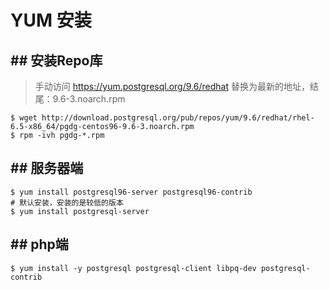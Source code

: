 # YUM 安装

## ## 安装Repo库

> 手动访问 https://yum.postgresql.org/9.6/redhat 替换为最新的地址，结尾：9.6-3.noarch.rpm

```
$ wget http://download.postgresql.org/pub/repos/yum/9.6/redhat/rhel-6.5-x86_64/pgdg-centos96-9.6-3.noarch.rpm
$ rpm -ivh pgdg-*.rpm
```

## ## 服务器端

```
$ yum install postgresql96-server postgresql96-contrib
# 默认安装，安装的是较低的版本 
$ yum install postgresql-server
```

## ## php端

```
$ yum install -y postgresql postgresql-client libpq-dev postgresql-contrib
```



